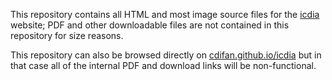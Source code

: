 This repository contains all HTML and most image source files for the <a href="http://icdia.co.uk">icdia</a> website; PDF and other downloadable files are not contained in this repository for size reasons.

This repository can also be browsed directly on <a href="https://cdifan.github.io/icdia">cdifan.github.io/icdia</a> but in that case all of the internal PDF and download links will be non-functional.

